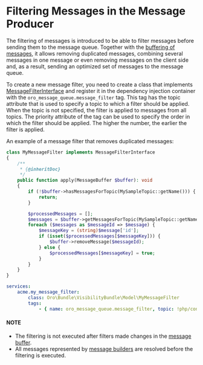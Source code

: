<a id="dev-guide-mq-filtering-messages"></a>

# Filtering Messages in the Message Producer

The filtering of messages is introduced to be able to filter messages before sending them to the message queue.
Together with the [buffering of messages](buffering-messages.md#dev-guide-mq-buffering-messages), it allows removing duplicated messages,
combining several messages in one message or even removing messages on the client side and, as a result,
sending an optimized set of messages to the message queue.

To create a new message filter, you need to create a class that implements <a href="https://github.com/oroinc/platform/blob/5.0/src/Oro/Bundle/MessageQueueBundle/Client/MessageFilterInterface.php" target="_blank">MessageFilterInterface</a>
and register it in the dependency injection container with the `oro_message_queue.message_filter` tag.
This tag has the topic attribute that is used to specify a topic to which a filter should be applied.
When the topic is not specified, the filter is applied to messages from all topics.
The priority attribute of the tag can be used to specify the order in which the filter should be applied.
The higher the number, the earlier the filter is applied.

An example of a message filter that removes duplicated messages:

```php
class MyMessageFilter implements MessageFilterInterface
{
    /**
     * {@inheritDoc}
     */
    public function apply(MessageBuffer $buffer): void
    {
        if (!$buffer->hasMessagesForTopic(MySampleTopic::getName())) {
            return;
        }

        $processedMessages = [];
        $messages = $buffer->getMessagesForTopic(MySampleTopic::getName());
        foreach ($messages as $messageId => $message) {
            $messageKey = (string)$message['id'];
            if (isset($processedMessages[$messageKey])) {
                $buffer->removeMessage($messageId);
            } else {
                $processedMessages[$messageKey] = true;
            }
        }
    }
}
```

```yaml
services:
    acme.my_message_filter:
        class: Oro\Bundle\VisibilityBundle\Model\MyMessageFilter
        tags:
            - { name: oro_message_queue.message_filter, topic: !php/const Acme\Bundle\AcmeBundle\Async\Topic\MySampleTopic::NAME }
```

#### NOTE
- The filtering is not executed after filters made changes in the <a href="https://github.com/oroinc/platform/blob/5.0/src/Oro/Bundle/MessageQueueBundle/Client/MessageBuffer.php" target="_blank">message buffer</a>.
- All messages represented by <a href="https://github.com/oroinc/platform/blob/5.0/src/Oro/Component/MessageQueue/Client/MessageBuilderInterface.php" target="_blank">message builders</a> are resolved before the filtering is executed.

<!-- Frontend -->
